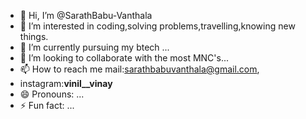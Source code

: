 - 👋 Hi, I’m @SarathBabu-Vanthala
- 👀 I’m interested in coding,solving problems,travelling,knowing new things.
- 🌱 I’m currently pursuing my btech ...
- 💞️ I’m looking to collaborate with the most  MNC's...
- 📫 How to reach me mail:sarathbabuvanthala@gmail.com,
- instagram:__vinil__vinay__
- 😄 Pronouns: ...
- ⚡ Fun fact: ...

<!---
SarathBabu-Vanthala/SarathBabu-Vanthala is a ✨ special ✨ repository because its `README.md` (this file) appears on your GitHub profile.
You can click the Preview link to take a look at your changes.
--->
